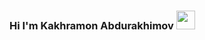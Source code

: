 ### Hi I'm Kakhramon Abdurakhimov <img src = "https://media4.giphy.com/media/hvRJCFzcasrR4ia7z/giphy.gif" width = "30px">

